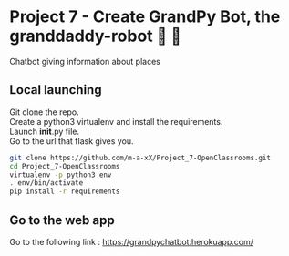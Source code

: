 # Project 7 - Create GrandPy Bot, the granddaddy-robot  🤖 👴

Chatbot giving information about places

## Local launching
Git clone the repo.\
Create a python3 virtualenv and install the requirements.\
Launch __init__.py file.\
Go to the url that flask gives you.

```bash
git clone https://github.com/m-a-xX/Project_7-OpenClassrooms.git
cd Project_7-OpenClassrooms
virtualenv -p python3 env
. env/bin/activate
pip install -r requirements
```

## Go to the web app

Go to the following link : https://grandpychatbot.herokuapp.com/